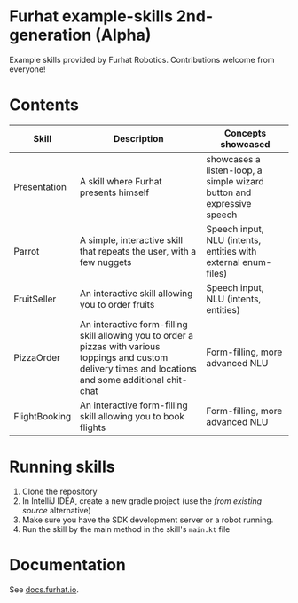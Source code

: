 # Furhat example-skills 2nd-generation (Alpha)

Example skills provided by Furhat Robotics. Contributions welcome from everyone!

# Contents

Skill                 | Description                                 | Concepts showcased
----------------------|---------------------------------------------|------------------------------------------------------
Presentation | A skill where Furhat presents himself | showcases a listen-loop, a simple wizard button and expressive speech | Speech output, random look-around, listen-loop, wizard button
Parrot | A simple, interactive skill that repeats the user, with a few nuggets | Speech input, NLU (intents, entities with external enum-files)
FruitSeller | An interactive skill allowing you to order fruits | Speech input, NLU (intents, entities)
PizzaOrder | An interactive form-filling skill allowing you to order a pizzas with various toppings and custom delivery times and locations and some additional chit-chat | Form-filling, more advanced NLU
FlightBooking | An interactive form-filling skill allowing you to book flights | Form-filling, more advanced NLU

# Running skills
1. Clone the repository
2. In IntelliJ IDEA, create a new gradle project (use the _from existing source_ alternative)
3. Make sure you have the SDK development server or a robot running.
4. Run the skill by the main method in the skill's `main.kt` file

# Documentation
See [docs.furhat.io](https://docs.furhat.io).
